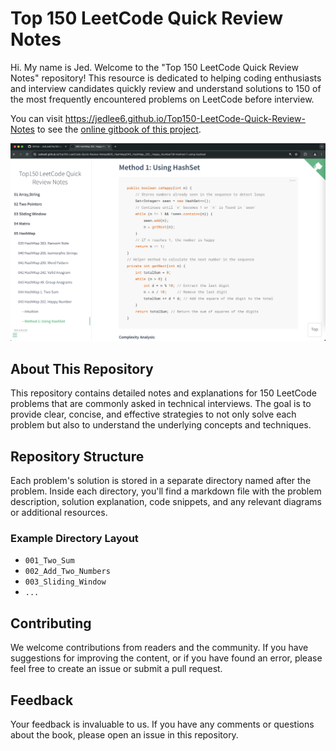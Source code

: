 # Top 150 LeetCode Quick Review Notes

Hi. My name is Jed. Welcome to the "Top 150 LeetCode Quick Review Notes" repository! This resource is dedicated to helping coding enthusiasts and interview candidates quickly review and understand solutions to 150 of the most frequently encountered problems on LeetCode before interview.

You can visit https://jedlee6.github.io/Top150-LeetCode-Quick-Review-Notes to see the [online gitbook of this project](https://jedlee6.github.io/Top150-LeetCode-Quick-Review-Notes).

![image-20240508232928515](https://raw.githubusercontent.com/JedLee6/PublicPicBed/main/uPic/image-20240508232928515.png)

## About This Repository

This repository contains detailed notes and explanations for 150 LeetCode problems that are commonly asked in technical interviews. The goal is to provide clear, concise, and effective strategies to not only solve each problem but also to understand the underlying concepts and techniques.

## Repository Structure

Each problem's solution is stored in a separate directory named after the problem. Inside each directory, you'll find a markdown file with the problem description, solution explanation, code snippets, and any relevant diagrams or additional resources.

### Example Directory Layout

- `001_Two_Sum`
- `002_Add_Two_Numbers`
- `003_Sliding_Window`
- `...`

## Contributing

We welcome contributions from readers and the community. If you have suggestions for improving the content, or if you have found an error, please feel free to create an issue or submit a pull request.

## Feedback

Your feedback is invaluable to us. If you have any comments or questions about the book, please open an issue in this repository.
